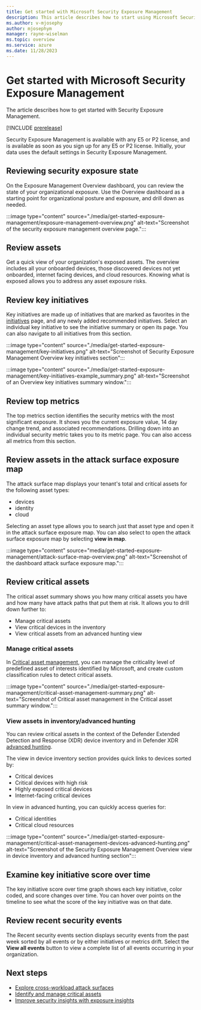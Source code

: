 ```yaml
---
title: Get started with Microsoft Security Exposure Management
description: This article describes how to start using Microsoft Security Exposure Management.
ms.author: v-mjosephy
author: mjosephym
manager: rayne-wiselman
ms.topic: overview
ms.service: azure
ms.date: 11/28/2023
---
```


# Get started with Microsoft Security Exposure Management

 The article describes how to get started with Security Exposure Management.

[!INCLUDE [prerelease](../includes//prerelease.md)]

 Security Exposure Management is available with any E5 or P2 license, and is available as soon as you sign up for any E5 or P2 license. Initially, your data uses the default settings in Security Exposure Management.

## Reviewing security exposure state

On the Exposure Management Overview dashboard, you can review the state of your organizational exposure. Use the Overview dashboard as a starting point for organizational posture and exposure, and drill down as needed.

:::image type="content" source="./media/get-started-exposure-management/exposure-management-overview.png" alt-text="Screenshot of the security exposure management overview page.":::

## Review assets

Get a quick view of your organization's exposed assets. The overview includes all your onboarded devices, those discovered devices not yet onboarded, internet facing devices, and cloud resources. Knowing what is exposed allows you to address any asset exposure risks.

## Review key initiatives

Key initiatives are made up of initiatives that are marked as favorites in the [initiatives](initiatives.md) page, and any newly added recommended initiatives. Select an individual key initiative to see the initiative summary or open its page. You can also navigate to all initiatives from this section.

:::image type="content" source="./media/get-started-exposure-management/key-initiatives.png" alt-text="Screenshot of Security Exposure Management Overview key initiatives section":::

:::image type="content" source="./media/get-started-exposure-management/key-initiatives-example_summary.png" alt-text="Screenshot of an Overview key initiatives summary window.":::

## Review top metrics

The top metrics section identifies the security metrics with the most significant exposure. It shows you the current exposure value, 14 day change trend, and associated recommendations. Drilling down into an individual security metric takes you to its metric page. You can also access all metrics from this section.

## Review assets in the attack surface exposure map

The attack surface map displays your tenant's total and critical assets for the following asset types:

- devices
- identity
- cloud

Selecting an asset type allows you to search just that asset type and open it in the attack surface exposure map. You can also select to open the attack surface exposure map by selecting **view in map**.

:::image type="content" source="media/get-started-exposure-management/attack-surface-map-overview.png" alt-text="Screenshot of the dashboard attack surface exposure map.":::

## Review critical assets

The critical asset summary shows you how many critical assets you have and how many have attack paths that put them at risk. It allows you to drill down further to:

- Manage critical assets
- View critical devices in the inventory
- View critical assets from an advanced hunting view

### Manage critical assets

In [Critical asset management](critical-asset-management.md), you can manage the criticality level of predefined asset of interests identified by Microsoft, and create custom classification rules to detect critical assets.

:::image type="content" source="./media/get-started-exposure-management/critical-asset-management-summary.png" alt-text="Screenshot of Critical asset management in the Critical asset summary window.":::

### View assets in inventory/advanced hunting

You can review critical assets in the context of the Defender Extended Detection and Response (XDR) device inventory and in Defender XDR [advanced hunting](/microsoft-365/security/defender/advanced-hunting-overview.md).

The view in device inventory section provides quick links to devices sorted by:

- Critical devices
- Critical devices with high risk
- Highly exposed critical devices
- Internet-facing critical devices

In view in advanced hunting, you can quickly access queries for:

- Critical identities
- Critical cloud resources  

:::image type="content" source="./media/get-started-exposure-management/critical-asset-management-devices-advanced-hunting.png" alt-text="Screenshot of the Security Exposure Management Overview view in device inventory and advanced hunting section":::

## Examine key initiative score over time

The key initiative score over time graph shows each key initiative, color coded, and score changes over time. You can hover over points on the timeline to see what the score of the key initiative was on that date.

## Review recent security events

The Recent security events section displays security events from the past week sorted by all events or by either initiatives or metrics drift. Select the **View all events** button to view a complete list of all events occurring in your organization.

## Next steps

- [Explore cross-workload attack surfaces](attack-surface-management-overview.md)
- [Identify and manage critical assets](critical-asset-management.md)
- [Improve security insights with exposure insights](exposure-insights-overview.md)